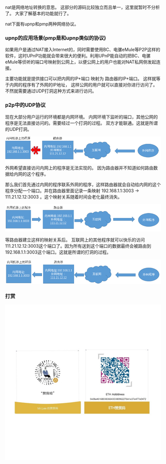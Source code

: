 nat是网络地址转换的意思。  这部分的源码比较独立而且单一，这里就暂时不分析了。 大家了解基本的功能就行了。

nat下面有upnp和pmp两种网络协议。 

### upnp的应用场景(pmp是和upnp类似的协议)

如果用户是通过NAT接入Internet的，同时需要使用BC、电骡eMule等P2P这样的软件，这时UPnP功能就会带来很大的便利。利用UPnP能自动的把BC、电骡eMule等侦听的端口号映射到公网上，以便公网上的用户也能对NAT私网侧发起连接。


主要功能就是提供接口可以把内网的IP+端口 映射为  路由器的IP+端口。 这样就等于内网的程序有了外网的IP地址， 这样公网的用户就可以直接对你进行访问了。 不然就需要通过UDP打洞这种方式来进行访问。



### p2p中的UDP协议

现在大部分用户运行的环境都是内网环境。 内网环境下监听的端口，其他公网的程序是无法直接访问的。需要经过一个打洞的过程。 双方才能联通。这就是所谓的UDP打洞。

![image](picture/nat_1.png)
外网希望直接访问内网上的程序是无法实现的。 因为路由器并不知道如何路由数据给内网的这个程序。

那么我们首先通过内网的程序联系外网的程序，这样路由器就会自动给内网的这个程序分配一个端口。并在路由器里面记录一条映射 192.168.1.1:3003 -> 111.21.12.12:3003 。这个映射关系随着时间会老化最终消失。

![image](picture/nat_2.png)

等路由器建立这样的映射关系后。 互联网上的其他程序就可以快乐的访问111.21.12.12:3003这个端口了。因为所有送到这个端口的数据最终会被路由到192.168.1.1:3003这个端口。这就是所谓的打洞的过程。

![image](picture/nat_3.png)


### 打赏
![](images/thanks.jpeg)


